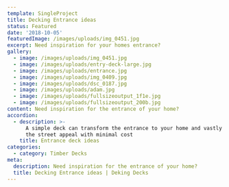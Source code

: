 ```yaml
---
template: SingleProject
title: Decking Entrance ideas
status: Featured
date: '2018-10-05'
featuredImage: /images/uploads/img_0451.jpg
excerpt: Need inspiration for your homes entrance?
gallery:
  - image: /images/uploads/img_0451.jpg
  - image: /images/uploads/entry-deck-large.jpg
  - image: /images/uploads/entrance.jpg
  - image: /images/uploads/img_0409.jpg
  - image: /images/uploads/dsc_0187.jpg
  - image: /images/uploads/adam.jpg
  - image: /images/uploads/fullsizeoutput_1f1e.jpg
  - image: /images/uploads/fullsizeoutput_200b.jpg
content: Need inspiration for the entrance of your home?
accordion:
  - description: >-
      A simple deck can transform the entrance to your home and vastly improve
      the street appeal with minimal cost
    title: Entrance deck ideas
categories:
  - category: Timber Decks
meta:
  description: Need inspiration for the entrance of your home?
  title: Decking Entrance ideas | Deking Decks
---
```


